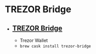 # TREZOR Bridge
- [TREZOR Bridge](https://wallet.trezor.io/)
  - 
  - Trezor Wallet
  - `brew cask install trezor-bridge`
